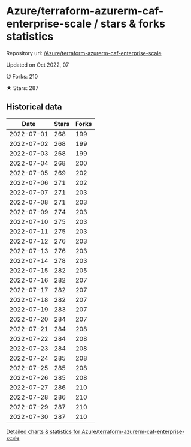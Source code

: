 # Azure/terraform-azurerm-caf-enterprise-scale / stars & forks statistics

Repository url: [/Azure/terraform-azurerm-caf-enterprise-scale](https://github.com/Azure/terraform-azurerm-caf-enterprise-scale)

Updated on Oct 2022, 07

☋ Forks: 210

★ Stars: 287

## Historical data
| Date | Stars | Forks |
|------|-------|-------|
| 2022-07-01 | 268 | 199 | 
| 2022-07-02 | 268 | 199 | 
| 2022-07-03 | 268 | 199 | 
| 2022-07-04 | 268 | 200 | 
| 2022-07-05 | 269 | 202 | 
| 2022-07-06 | 271 | 202 | 
| 2022-07-07 | 271 | 203 | 
| 2022-07-08 | 271 | 203 | 
| 2022-07-09 | 274 | 203 | 
| 2022-07-10 | 275 | 203 | 
| 2022-07-11 | 275 | 203 | 
| 2022-07-12 | 276 | 203 | 
| 2022-07-13 | 276 | 203 | 
| 2022-07-14 | 278 | 203 | 
| 2022-07-15 | 282 | 205 | 
| 2022-07-16 | 282 | 207 | 
| 2022-07-17 | 282 | 207 | 
| 2022-07-18 | 282 | 207 | 
| 2022-07-19 | 283 | 207 | 
| 2022-07-20 | 284 | 207 | 
| 2022-07-21 | 284 | 208 | 
| 2022-07-22 | 284 | 208 | 
| 2022-07-23 | 284 | 208 | 
| 2022-07-24 | 285 | 208 | 
| 2022-07-25 | 285 | 208 | 
| 2022-07-26 | 285 | 208 | 
| 2022-07-27 | 286 | 210 | 
| 2022-07-28 | 286 | 210 | 
| 2022-07-29 | 287 | 210 | 
| 2022-07-30 | 287 | 210 | 


[Detailed charts & statistics for Azure/terraform-azurerm-caf-enterprise-scale](https://reviewgithub.com/rep/Azure/terraform-azurerm-caf-enterprise-scale)
